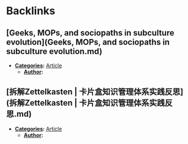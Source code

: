 
# Backlinks
## [Geeks, MOPs, and sociopaths in subculture evolution](Geeks, MOPs, and sociopaths in subculture evolution.md)
- **[Categories](Categories.md):** [Article](Article.md)
    - **[Author](Author.md):**

## [拆解Zettelkasten | 卡片盒知识管理体系实践反思](拆解Zettelkasten | 卡片盒知识管理体系实践反思.md)
- **[Categories](Categories.md):** [Article](Article.md)
    - **[Author](Author.md):**

